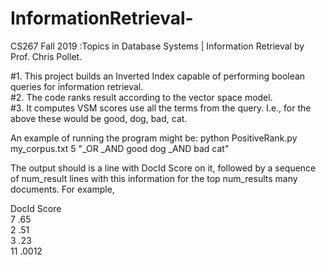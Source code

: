 # InformationRetrieval-
CS267 Fall 2019 :Topics in Database Systems | Information Retrieval by Prof. Chris Pollet.


#1. This project builds an Inverted Index capable of performing boolean queries for information retrieval.  
#2. The code ranks result according to the vector space model.   
#3. It computes VSM scores use all the terms from the query. I.e., for the above these would be good, dog, bad, cat.  


An example of running the program might be:
python PositiveRank.py my_corpus.txt 5 "_OR _AND good dog _AND bad cat"

The output should is a line with DocId Score on it, followed by a sequence of num_result lines with this information for the top num_results many documents.
For example,

DocId Score  
  7   .65   
  2   .51  
  3   .23   
 11  .0012  

